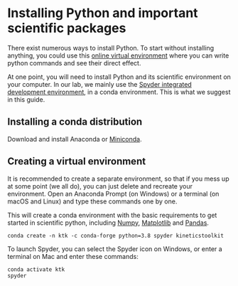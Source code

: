 # Installing Python and important scientific packages

There exist numerous ways to install Python. To start without installing anything, you could use this [online virtual environment](https://repl.it/languages/Python3) where you can write python commands and see their direct effect.

At one point, you will need to install Python and its scientific environment on your computer. In our lab, we mainly use the [Spyder integrated development environment](https://spyder-ide.org), in a conda environment. This is what we suggest in this guide.

## Installing a conda distribution

Download and install Anaconda or [Miniconda](https://docs.conda.io/en/latest/miniconda.html).

## Creating a virtual environment

It is recommended to create a separate environment, so that if you mess up at some point (we all do), you can just delete and recreate your environment. Open an Anaconda Prompt (on Windows) or a terminal (on macOS and Linux) and type these commands one by one.

This will create a conda environment with the basic requirements to get started in scientific python, including [Numpy](https://numpy.org/), [Matplotlib](https://matplotlib.org/) and [Pandas](https://pandas.pydata.org/).

```
conda create -n ktk -c conda-forge python=3.8 spyder kineticstoolkit
```

To launch Spyder, you can select the Spyder icon on Windows, or enter a terminal on Mac and enter these commands:

```
conda activate ktk
spyder
```
